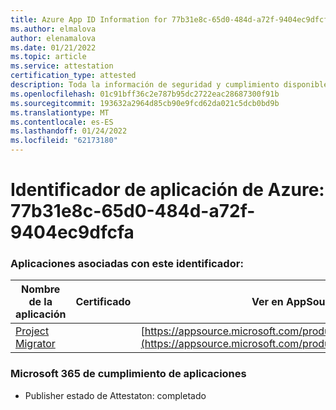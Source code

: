 ```yaml
---
title: Azure App ID Information for 77b31e8c-65d0-484d-a72f-9404ec9dfcfa
ms.author: elmalova
author: elenamalova
ms.date: 01/21/2022
ms.topic: article
ms.service: attestation
certification_type: attested
description: Toda la información de seguridad y cumplimiento disponible para 77b31e8c-65d0-484d-a72f-9404ec9dfcfa.
ms.openlocfilehash: 01c91bff36c2e787b95dc2722eac28687300f91b
ms.sourcegitcommit: 193632a2964d85cb90e9fcd62da021c5dcb0bd9b
ms.translationtype: MT
ms.contentlocale: es-ES
ms.lasthandoff: 01/24/2022
ms.locfileid: "62173180"
---
```

# <a name="azure-app-id-77b31e8c-65d0-484d-a72f-9404ec9dfcfa"></a>Identificador de aplicación de Azure: 77b31e8c-65d0-484d-a72f-9404ec9dfcfa


### <a name="apps-associated-with-this-id"></a>Aplicaciones asociadas con este identificador:
| **Nombre de la aplicación** | **Certificado** | **Ver en AppSource** |
|--------------|---------------|-----------------------|
| [Project Migrator](https://docs.microsoft.com/microsoft-365-app-certification/forward/WA200003160) |  | [https://appsource.microsoft.com/product/office/WA200003160](https://appsource.microsoft.com/product/office/WA200003160) |

### <a name="microsoft-365-app-compliance-status"></a>Microsoft 365 de cumplimiento de aplicaciones
- Publisher estado de Attestaton: completado
